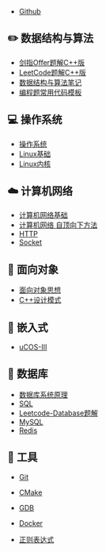 - [Github](https://github.com/MrRen-sdhm/Interview-Notes)

## ✏️ 数据结构与算法

- [剑指Offer题解C++版](notes/剑指offer题解C++版.md) </br>
- [LeetCode题解C++版](notes/Leetcode%20题解%20-%20目录1.md) </br>
- [数据结构与算法笔记](notes/数据结构与算法学习笔记.md) </br>
- [编程题常用代码模板](notes/编程题常用代码模板.md)

## 💻 操作系统

- [操作系统](notes/计算机操作系统%20-%20目录1.md) </br>
- [Linux基础](notes/Linux基础.md) </br>
- [Linux内核](notes/《Linux内核设计与实现》笔记.md)

## ☁️ 计算机网络

- [计算机网络基础](notes/计算机网络%20-%20目录1.md) </br>
- [计算机网络 自顶向下方法](notes/《计算机网络%20自顶向下方法》笔记.md) </br>
- [HTTP](notes/HTTP.md) </br>
- [Socket](notes/Socket.md)

## 🎨 面向对象

- [面向对象思想](notes/面向对象思想.md) </br>
- [C++设计模式](notes/设计模式.md)

## 🎯  嵌入式

- [uCOS-III](notes/uCOS-III学习笔记.md)

## 💾 数据库

- [数据库系统原理](notes/数据库系统原理.md) </br>
- [SQL](notes/SQL.md) </br>
- [Leetcode-Database题解](notes/Leetcode-Database%20题解.md) </br>
- [MySQL](notes/MySQL.md) </br>
- [Redis](notes/Redis.md)

## 🔧 工具

- [Git](notes/Git.md) </br>

- [CMake](notes/CMake.md) </br>

- [GDB](notes/GDB.md) </br>

- [Docker](notes/Docker.md) </br>

- [正则表达式](notes/正则表达式.md) 

  



